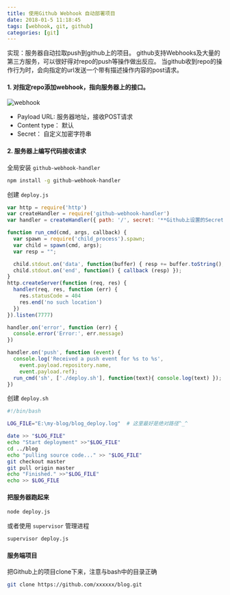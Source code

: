 ```yaml
---
title: 使用Github Webhook 自动部署项目
date: 2018-01-5 11:18:45
tags: [webhook, git, github]
categories: [git]
---
```


实现：服务器自动拉取push到github上的项目。
github支持Webhooks及大量的第三方服务，可以很好得对repo的push等操作做出反应。
当github收到repo的操作行为时，会向指定的url发送一个带有描述操作内容的post请求。

#### 1. 对指定repo添加webhook，指向服务器上的接口。

![webhook](webhook.png)

<!-- more -->

- Payload URL: 服务器地址，接收POST请求
- Content type： 默认
- Secret： 自定义加密字符串

#### 2. 服务器上编写代码接收请求

全局安装 `github-webhook-handler`

```bash
npm install -g github-webhook-handler
```
创建 `deploy.js`

```javascript
var http = require('http')
var createHandler = require('github-webhook-handler')
var handler = createHandler({ path: '/', secret: '**Github上设置的Secret**' }) 

function run_cmd(cmd, args, callback) {
  var spawn = require('child_process').spawn;
  var child = spawn(cmd, args);
  var resp = "";

  child.stdout.on('data', function(buffer) { resp += buffer.toString(); });
  child.stdout.on('end', function() { callback (resp) });
}
http.createServer(function (req, res) {
  handler(req, res, function (err) {
    res.statusCode = 404
    res.end('no such location')
  })
}).listen(7777)

handler.on('error', function (err) {
  console.error('Error:', err.message)
})

handler.on('push', function (event) {
  console.log('Received a push event for %s to %s',
    event.payload.repository.name,
    event.payload.ref);
  run_cmd('sh', ['./deploy.sh'], function(text){ console.log(text) });
})

```
创建 `deploy.sh`

```bash
#!/bin/bash

LOG_FILE="E:\my-blog/blog_deploy.log"  # 这里最好是绝对路径^_^

date >> "$LOG_FILE"
echo "Start deployment" >>"$LOG_FILE"
cd ../blog
echo "pulling source code..." >> "$LOG_FILE"
git checkout master
git pull origin master
echo "Finished." >>"$LOG_FILE"
echo >> $LOG_FILE
```

#### 把服务器跑起来

```bash
node deploy.js
```

或者使用 `supervisor` 管理进程

```bash
supervisor deploy.js
```


#### 服务端项目

把Github上的项目clone下来，注意与bash中的目录正确

```bash
git clone https://github.com/xxxxxx/blog.git
```

